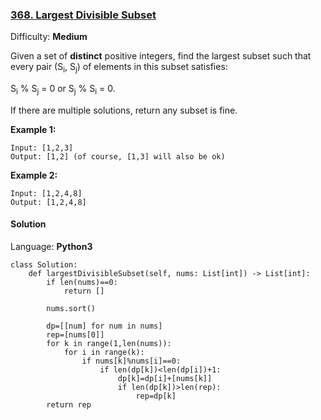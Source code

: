 ### [368\. Largest Divisible Subset](https://leetcode.com/problems/largest-divisible-subset/)

Difficulty: **Medium**


Given a set of **distinct** positive integers, find the largest subset such that every pair (S<sub style="display: inline;">i</sub>, S<sub style="display: inline;">j</sub>) of elements in this subset satisfies:

S<sub style="display: inline;">i</sub> % S<sub style="display: inline;">j</sub> = 0 or S<sub style="display: inline;">j</sub> % S<sub style="display: inline;">i</sub> = 0.

If there are multiple solutions, return any subset is fine.

**Example 1:**


```
Input: [1,2,3]
Output: [1,2] (of course, [1,3] will also be ok)
```


**Example 2:**

```
Input: [1,2,4,8]
Output: [1,2,4,8]
```


#### Solution

Language: **Python3**

```python3
class Solution:
    def largestDivisibleSubset(self, nums: List[int]) -> List[int]:
        if len(nums)==0:
            return []
        
        nums.sort()
        
        dp=[[num] for num in nums]
        rep=[nums[0]]
        for k in range(1,len(nums)):
            for i in range(k):
                if nums[k]%nums[i]==0:
                    if len(dp[k])<len(dp[i])+1:
                        dp[k]=dp[i]+[nums[k]]
                        if len(dp[k])>len(rep):
                            rep=dp[k]
        return rep
        
```

